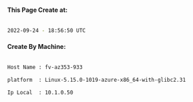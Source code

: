 
   
#### This Page Create at:

```bash

2022-09-24 - 18:56:50 UTC

```

#### Create By Machine:

```bash

Host Name : fv-az353-933

platform  : Linux-5.15.0-1019-azure-x86_64-with-glibc2.31

Ip Local  : 10.1.0.50

```

